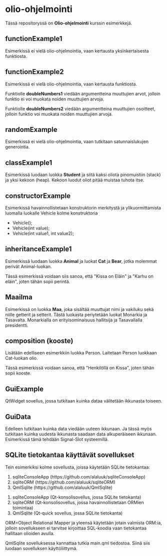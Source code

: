 # olio-ohjelmointi

Tässä repositoryssä on **Olio-ohjelmointi** kurssin esimerkkejä.

## functionExample1

Esimerkissä ei vielä olio-ohjelmointia, vaan kertausta yksinkertaisesta funktiosta.

## functionExample2

Esimerkissä ei vielä olio-ohjelmointia, vaan kertausta funktiosta. 

Funktiolle **doubleNumbers1** viedään argumentteina muuttujien arvot, jolloin funktio ei voi muokata noiden muuttujien arvoja.

Funktiolle **doubleNumbers2** viedään argumentteina muuttujien osoitteet, jolloin funktio voi muokata noiden muuttujien arvoja.

## randomExample

Esimerkissä ei vielä olio-ohjelmointia, vaan tutkitaan satunnaislukujen generointia.

## classExample1

Esimerkissä luodaan luokka **Student** ja siitä kaksi oliota pinomuistiin (stack) ja yksi kekoon (heap). Kekoon luodut oliot pitää muistaa tuhota itse.

## constructorExample

Esimerkissä havainnollistetaan konstruktorin merkitystä ja ylikuormittamista luomalla luokalle Vehicle kolme konstruktoria
<ul>
<li>Vehicle();</li>
<li>Vehicle(int value);</li>
<li>Vehicle(int value1, int value2);</li>
</ul> 

## inheritanceExample1

Esimerkissä luodaan luokka **Animal** ja luokat **Cat** ja **Bear**, jotka molemmat perivät Animal-luokan.

Tässä esimerkissä voidaan siis sanoa, että "Kissa on Eläin" ja "Karhu on eläin", joten tähän sopii perintä.

## Maailma

Esimerkissä on luokka **Maa**, joka sisältää muuttujat nimi ja vakiluku sekä niille getterit ja setterit. Tästä luokasta periytetään luokat Monarkia ja Tasavalta. Monarkialla on erityisominaisuus hallitsija ja Tasavallalla presidentti.

## composition (kooste)

Lisätään edelliseen esimerkkiin luokka Person. Laitetaan Person luokkaan Cat-luokan olio.

Tässä esimerkissä voidaan sanoa, että "Henkilöllä on Kissa", joten tähän sopii kooste.

## GuiExample

QtWidget sovellus, jossa tutkitaan kuinka dataa välitetään ikkunasta toiseen.


## GuiData

Edelleen tutkitaan kuinka data viedään uuteen ikkunaan. Ja tässä myös tutkitaan kuinka uudesta ikkunasta saadaan data alkuperäiseen ikkunaan. Esimerkissä tämä tehdään Signal-Slot systeemillä.

## SQLite tietokantaa käyttävät sovellukset

Tein esimerkiksi kolme sovellusta, joissa käytetään SQLite tietokantaa:
<ol>
<li>sqliteConsoleApp (https://github.com/alaluuk/sqliteConsoleApp) </li>
<li>sqliteORM (https://github.com/alaluuk/sqliteORM)</li>
<li>QmlSqlite (https://github.com/alaluuk/QmlSqlite)</li>
</ol>

<ol>
<li>sqliteConsoleApp (Qt-konsolisovellus, jossa SQLite tietokanta) </li>
<li>sqliteORM (Qt-konsolisovellus, jossa havainnollistetaan ORMien toimintaa)</li>
<li>QmlSqlite (Qt-quick sovellus, jossa SQLite tietokanta)</li>
</ol>

ORM=Object Relational Mapper ja yleensä käytetään jotain valmista ORM:ia, jolloin sovellukseen ei tarvitse kirjoittaa SQL-koodia vaan tietokantaa hallitaan olioiden avulla.

QmlSqlite sovelluksessa kannattaa tutkia main.qml tiedostoa. Siinä siis luodaan sovelluksen käyttöliittymä.